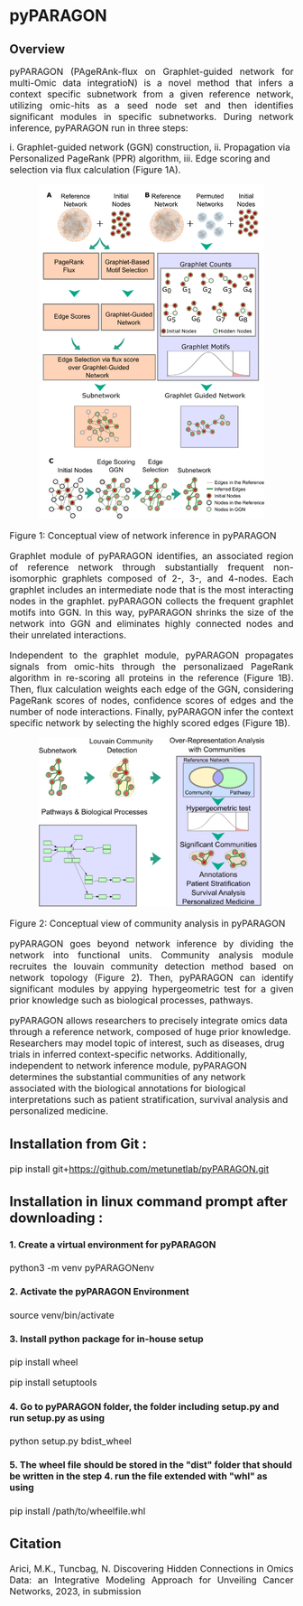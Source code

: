 # pyPARAGON 

## Overview  

<p align="justify"><font-weight="normal"><font size=3> pyPARAGON (PAgeRAnk-flux on Graphlet-guided network for multi-Omic data integratioN) is a novel method that infers a context specific subnetwork from a given reference network, utilizing omic-hits as a seed node set and then identifies significant modules in specific subnetworks. During network inference, pyPARAGON run in three steps: 

i. Graphlet-guided network (GGN) construction, 
ii. Propagation via  Personalized PageRank (PPR) algorithm, 
iii. Edge scoring and selection via flux calculation (Figure 1A). <font> </p> 



<p align="center">    
<img " src="Concept_Figs/Network_Inference.png" width="400">
<p align="center">
<p align="justify"><font-weight="normal"><font size=> <font-weight="bold">Figure 1:</font-weight> Conceptual view of network inference in pyPARAGON <p>
 
 
 
<p align="justify" font-weight="normal"><font size=3>Graphlet module of pyPARAGON identifies, an associated region of reference network through substantially frequent non-isomorphic graphlets composed of 2-, 3-, and 4-nodes. Each graphlet includes an intermediate node that is the most interacting nodes in the graphlet. pyPARAGON collects the frequent graphlet motifs into GGN. In this way, pyPARAGON shrinks the size of the network into GGN and eliminates highly connected nodes and their unrelated interactions. <font> <p>

<p align="justify" font-weight="normal"><font size=3>Independent to the graphlet module, pyPARAGON propagates signals from omic-hits through the personalizaed PageRank algorithm in re-scoring all proteins in the reference (Figure 1B). Then, flux calculation weights each edge of the GGN, considering PageRank scores of nodes, confidence scores of edges and the number of node interactions. Finally, pyPARAGON infer the context specific network by selecting the highly scored edges (Figure 1B). <font> <p>



<p align="center"> 
<img src="Concept_Figs/Community__Analysis.png" width="400">
<p align="center"> 
<p align="justify"><font-weight="normal"><font size=> <font-weight="bold">Figure 2:</font-weight> Conceptual view of community analysis in pyPARAGON <p>



<p align="justify" font-weight="normal"><font size=3>pyPARAGON goes beyond network inference by dividing the network into functional units. Community analysis module recruites the louvain community detection method based on network topology (Figure 2). Then, pyPARAGON can identify significant modules by appying hypergeometric test for a given prior knowledge such as biological processes, pathways. <font><p>     

pyPARAGON allows researchers to precisely integrate omics data through a reference network, composed of huge prior knowledge. Researchers may model topic of interest, such as diseases, drug trials in inferred context-specific networks. Additionally, independent to network inference module,  pyPARAGON determines the substantial communities of any network associated with the biological annotations for biological interpretations such as patient stratification, survival analysis and personalized medicine.



## Installation from Git :

<p align="justify" font-weight="normal"><font size=3>

pip install git+https://github.com/metunetlab/pyPARAGON.git

                                       
                                       
                               

## Installation in linux command prompt after downloading :

<p align="justify" font-weight="normal"><font size=3>

#### 1. Create a virtual environment for pyPARAGON

python3 -m venv pyPARAGONenv


#### 2. Activate the pyPARAGON Environment 

source venv/bin/activate


#### 3. Install python package for in-house setup

pip install wheel

pip install setuptools


#### 4. Go to pyPARAGON folder, the folder including setup.py and run setup.py as using

python setup.py bdist_wheel


#### 5. The wheel file should be stored in the "dist" folder that should be written in the step 4. run the file extended with "whl" as using

pip install /path/to/wheelfile.whl 




## Citation
<p align="justify" font-weight="normal"><font size=3>
Arici, M.K., Tuncbag, N. Discovering Hidden Connections in Omics Data: an Integrative Modeling Approach for Unveiling Cancer Networks, 2023, in submission


